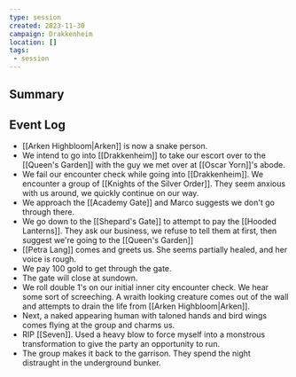 ```yaml
---
type: session
created: 2023-11-30
campaign: Drakkenheim
location: []
tags:
 - session
---
```



## Summary

## Event Log

- [[Arken Highbloom|Arken]] is now a snake person.
- We intend to go into [[Drakkenheim]] to take our escort over to the [[Queen's Garden]] with the guy we met over at [[Oscar Yorn]]'s abode.
- We fail our encounter check while going into [[Drakkenheim]]. We encounter a group of [[Knights of the Silver Order]]. They seem anxious with us around, we quickly continue on our way.
- We approach the [[Academy Gate]] and Marco suggests we don't go through there.
- We go down to the [[Shepard's Gate]] to attempt to pay the [[Hooded Lanterns]]. They ask our business, we refuse to tell them at first, then suggest we're going to the [[Queen's Garden]]
- [[Petra Lang]] comes and greets us. She seems partially healed, and her voice is rough.
- We pay 100 gold to get through the gate.
- The gate will close at sundown. 
- We roll double 1's on our initial inner city encounter check. We hear some sort of screeching. A wraith looking creature comes out of the wall and attempts to drain the life from [[Arken Highbloom|Arken]].
- Next, a naked appearing human with taloned hands and bird wings comes flying at the group and charms us.
- RIP [[Seven]]. Used a heavy blow to force myself into a monstrous transformation to give the party an opportunity to run.
- The group makes it back to the garrison. They spend the night distraught in the underground bunker.
